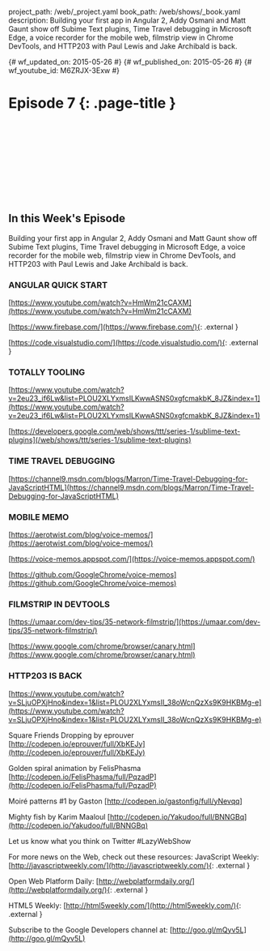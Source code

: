project_path: /web/_project.yaml
book_path: /web/shows/_book.yaml
description: Building your first app in Angular 2, Addy Osmani and Matt Gaunt show off Subime Text plugins, Time Travel debugging in Microsoft Edge, a voice recorder for the mobile web, filmstrip view in Chrome DevTools, and HTTP203 with Paul Lewis and Jake Archibald is back.

{# wf_updated_on: 2015-05-26 #}
{# wf_published_on: 2015-05-26 #}
{# wf_youtube_id: M6ZRJX-3Exw #}

# Episode 7 {: .page-title }


<div class="video-wrapper">
  <iframe class="devsite-embedded-youtube-video" data-video-id="M6ZRJX-3Exw"
          data-autohide="1" data-showinfo="0" frameborder="0" allowfullscreen>
  </iframe>
</div>


## In this Week's Episode

Building your first app in Angular 2, Addy Osmani and Matt Gaunt show off Subime Text plugins, Time Travel debugging in Microsoft Edge, a voice recorder for the mobile web, filmstrip view in Chrome DevTools, and HTTP203 with Paul Lewis and Jake Archibald is back.

### ANGULAR QUICK START

[https://www.youtube.com/watch?v=HmWm21cCAXM](https://www.youtube.com/watch?v=HmWm21cCAXM)

[https://www.firebase.com/](https://www.firebase.com/){: .external }

[https://code.visualstudio.com/](https://code.visualstudio.com/){: .external }

### TOTALLY TOOLING

[https://www.youtube.com/watch?v=2eu23_if6Lw&list=PLOU2XLYxmsILKwwASNS0xgfcmakbK_8JZ&index=1](https://www.youtube.com/watch?v=2eu23_if6Lw&list=PLOU2XLYxmsILKwwASNS0xgfcmakbK_8JZ&index=1)

[https://developers.google.com/web/shows/ttt/series-1/sublime-text-plugins](/web/shows/ttt/series-1/sublime-text-plugins)



### TIME TRAVEL DEBUGGING

[https://channel9.msdn.com/blogs/Marron/Time-Travel-Debugging-for-JavaScriptHTML](https://channel9.msdn.com/blogs/Marron/Time-Travel-Debugging-for-JavaScriptHTML)

### MOBILE MEMO

[https://aerotwist.com/blog/voice-memos/](https://aerotwist.com/blog/voice-memos/)

[https://voice-memos.appspot.com/](https://voice-memos.appspot.com/)

[https://github.com/GoogleChrome/voice-memos](https://github.com/GoogleChrome/voice-memos)

### FILMSTRIP IN DEVTOOLS

[https://umaar.com/dev-tips/35-network-filmstrip/](https://umaar.com/dev-tips/35-network-filmstrip/)

[https://www.google.com/chrome/browser/canary.html](https://www.google.com/chrome/browser/canary.html)

### HTTP203 IS BACK

[https://www.youtube.com/watch?v=SLjuOPXjHno&index=1&list=PLOU2XLYxmsII_38oWcnQzXs9K9HKBMg-e](https://www.youtube.com/watch?v=SLjuOPXjHno&index=1&list=PLOU2XLYxmsII_38oWcnQzXs9K9HKBMg-e)

Square Friends Dropping by eprouver
[http://codepen.io/eprouver/full/XbKEJy](http://codepen.io/eprouver/full/XbKEJy)

Golden spiral animation by FelisPhasma
[http://codepen.io/FelisPhasma/full/PqzadP](http://codepen.io/FelisPhasma/full/PqzadP)

Moiré patterns #1 by Gaston
[http://codepen.io/gastonfig/full/yNevqq]

Mighty fish by Karim Maaloul
[http://codepen.io/Yakudoo/full/BNNGBq](http://codepen.io/Yakudoo/full/BNNGBq)

Let us know what you think on Twitter #LazyWebShow

For more news on the Web, check out these resources:
JavaScript Weekly: [http://javascriptweekly.com/](http://javascriptweekly.com/){: .external }

Open Web Platform Daily: [http://webplatformdaily.org/](http://webplatformdaily.org/){: .external }

HTML5 Weekly: [http://html5weekly.com/](http://html5weekly.com/){: .external }

Subscribe to the Google Developers channel at: [http://goo.gl/mQyv5L](http://goo.gl/mQyv5L)
